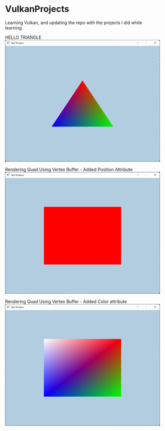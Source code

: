 # VulkanProjects

Learning Vulkan, and updating the repo with the projects I did while learning.

HELLO TRIANGLE
![](triangleImage.png)

Rendering Quad Using Vertex Buffer - Added Position Attribute
![](QuadUsingVertexBuffer.png)


Rendering Quad Using Vertex Buffer - Added Color attribute
![](QuadUsingVertexBuffer_Color.png)